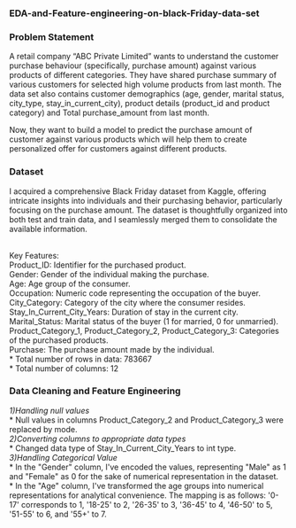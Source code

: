 ### EDA-and-Feature-engineering-on-black-Friday-data-set
### Problem Statement
A retail company “ABC Private Limited” wants to understand the customer purchase behaviour (specifically, purchase amount) against various products of different categories. They have shared purchase summary of various customers for selected high volume products from last month. The data set also contains customer demographics (age, gender, marital status, city_type, stay_in_current_city), product details (product_id and product category) and Total purchase_amount from last month.

Now, they want to build a model to predict the purchase amount of customer against various products which will help them to create personalized offer for customers against different products.

### Dataset
I acquired a comprehensive Black Friday dataset from Kaggle, offering intricate insights into individuals and their purchasing behavior, particularly focusing on the purchase amount. The dataset is thoughtfully organized into both test and train data, and I seamlessly merged them to consolidate the available information.

<br>Key Features:
<br>Product_ID: Identifier for the purchased product.
<br>Gender: Gender of the individual making the purchase.
<br>Age: Age group of the consumer.
<br>Occupation: Numeric code representing the occupation of the buyer.
<br>City_Category: Category of the city where the consumer resides.
<br>Stay_In_Current_City_Years: Duration of stay in the current city.
<br>Marital_Status: Marital status of the buyer (1 for married, 0 for unmarried).
<br>Product_Category_1, Product_Category_2, Product_Category_3: Categories of the purchased products.
<br>Purchase: The purchase amount made by the individual.
<br> * Total number of rows in data: 783667
<br> * Total number of columns: 12

### Data Cleaning and Feature Engineering
*1)Handling null values*
<br>* Null values in columns Product_Category_2 and Product_Category_3 were replaced by mode.
<br>*2)Converting columns to appropriate data types*
<br> * Changed data type of Stay_In_Current_City_Years to int type.
<br>*3)Handling Categorical Value*
<br>* In the "Gender" column, I've encoded the values, representing "Male" as 1 and "Female" as 0 for the sake of numerical 
      representation in the dataset.
 <br>* In the "Age" column, I've transformed the age groups into numerical representations for analytical convenience. The 
       mapping is as follows: '0-17' corresponds to 1, '18-25' to 2, '26-35' to 3, '36-45' to 4, '46-50' to 5, '51-55' to 6, 
       and '55+' to 7.





     




















